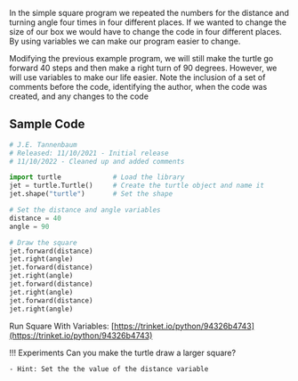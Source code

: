 
In the simple square program we repeated the numbers for the distance and turning angle four times in four different places.  If we wanted to change the size of our box we would have to change the code in four different places.  By using variables we can make our program easier to change.

Modifying the previous example program, we will still make the turtle go forward 40 steps and then make a right turn of 90 degrees.  However, we will use variables to make our life easier.  Note the inclusion of a set of comments before the code, identifying the author, when the code was created, and any changes to the code

## Sample Code
```python
# J.E. Tannenbaum
# Released: 11/10/2021 - Initial release
# 11/10/2022 - Cleaned up and added comments

import turtle		      # Load the library
jet = turtle.Turtle()	  # Create the turtle object and name it
jet.shape("turtle")	      # Set the shape

# Set the distance and angle variables
distance = 40
angle = 90

# Draw the square
jet.forward(distance)
jet.right(angle)
jet.forward(distance)
jet.right(angle)
jet.forward(distance)
jet.right(angle)
jet.forward(distance)
jet.right(angle)
```

Run Square With Variables: [https://trinket.io/python/94326b4743](https://trinket.io/python/94326b4743)

!!! Experiments
    Can you make the turtle draw a larger square? 

    - Hint: Set the the value of the distance variable
